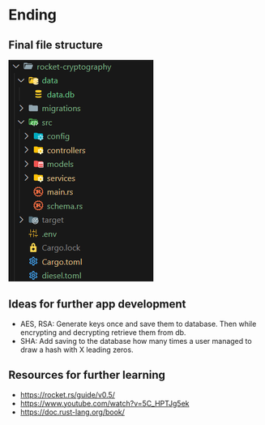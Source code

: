 # Ending

## Final file structure
![file structure](assets/images/end/file-structure.png)

## Ideas for further app development
- AES, RSA: Generate keys once and save them to database. Then while encrypting and decrypting retrieve them from db.
- SHA: Add saving to the database how many times a user managed to draw a hash with X leading zeros.

## Resources for further learning
- https://rocket.rs/guide/v0.5/
- https://www.youtube.com/watch?v=5C_HPTJg5ek
- https://doc.rust-lang.org/book/
